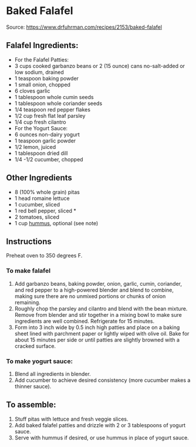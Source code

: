 # Baked Falafel

Source: https://www.drfuhrman.com/recipes/2153/baked-falafel
  
## Falafel Ingredients:
* For the Falafel Patties: 
* 3 cups cooked garbanzo beans or 2 (15 ounce) cans no-salt-added or low sodium, drained 
* 1 teaspoon baking powder 
* 1 small onion, chopped 
* 6 cloves garlic 
* 1 tablespoon whole cumin seeds 
* 1 tablespoon whole coriander seeds 
* 1/4 teaspoon red pepper flakes 
* 1/2 cup fresh flat leaf parsley 
* 1/4 cup fresh cilantro 
* For the Yogurt Sauce: 
* 6 ounces non-dairy yogurt 
* 1 teaspoon garlic powder 
* 1/2 lemon, juiced 
* 1 tablespoon dried dill 
* 1/4 -1/2 cucumber, chopped 
	
## Other Ingredients
* 8 (100% whole grain) pitas 
* 1 head romaine lettuce 
* 1 cucumber, sliced 
* 1 red bell pepper, sliced * 
* 2 tomatoes, sliced 
* 1 cup [hummus](best-ever-humus.md), optional (see note) 

## Instructions

Preheat oven to 350 degrees F.

### To make falafel
1. Add garbanzo beans, baking powder, onion, garlic, cumin, coriander, and red pepper to a high-powered blender and blend to combine, making sure there are no unmixed portions or chunks of onion remaining.
2. Roughly chop the parsley and cilantro and blend with the bean mixture. Remove from blender and stir together in a mixing bowl to make sure ingredients are well combined. Refrigerate for 15 minutes.
3. Form into 3 inch wide by 0.5 inch high patties and place on a baking sheet lined with parchment paper or lightly wiped with olive oil. Bake for about 15 minutes per side or until patties are slightly browned with a cracked surface.

### To make yogurt sauce:
1. Blend all ingredients in blender. 
2. Add cucumber to achieve desired consistency (more cucumber makes a thinner sauce).

## To assemble:
1. Stuff pitas with lettuce and fresh veggie slices. 
2. Add baked falafel patties and drizzle with 2 or 3 tablespoons of yogurt sauce. 
3. Serve with hummus if desired, or use hummus in place of yogurt sauce.
